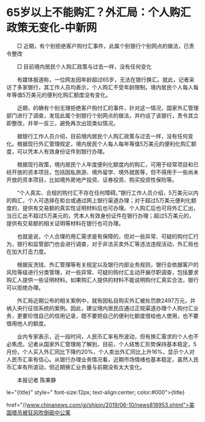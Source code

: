 # 65岁以上不能购汇？外汇局：个人购汇政策无变化-中新网

　　□ 近期，有个别拒绝客户购付汇事件，此属个别银行个别网点的做法，已责令整改

　　□ 目前境内居民个人购汇政策与过去一样，没有任何变化

　　有媒体报道称，一位网友因年龄超过65岁，无法在银行换汇。就此，记者采访了多家银行，其工作人员均表示，个人购汇不受年龄限制，境内居民个人每人每年等值5万美元的便利化购汇额度没有变化。

　　近期，的确有个别无理拒绝客户购付汇的事件，针对这一情况，国家外汇管理部门进行了调查，发现此属个别银行个别网点的做法，并约谈了该银行，责令其立即整改，并举一反三，避免再次出现类似情况。

　　据银行工作人员介绍，目前境内居民个人购汇政策与过去一样，没有任何变化。根据现行外汇管理规定，境内居民个人每人每年等值5万美元的便利化购汇额度，可以凭本人有效身份证件到银行办理。

　　根据现行政策，境内居民个人年度便利化额度内的购汇，可用于经常项目和已经开放的资本项目，包括因私旅游、境外留学、境外就医等，但不得用于一些尚未开放的资本项目，比如境外房地产投资、证券投资、购买投资性保险等。

　　“个人真实、合规的购付汇不存在任何障碍。”银行工作人员介绍，5万美元以内的购汇，个人可选择在柜台或通过网上银行渠道办理；对于超过5万美元便利化额度的，提供有交易额的真实性证明材料后也可办理。个人购汇后也可将外汇汇出，当日汇出不超过5万美元的，凭本人有效身份证件在银行办理；超过5万美元的，提供有交易额的相关证明等材料在银行也可办理。

　　也就是说，个人合理的用汇需求是有保障的，但对一些异常、可疑的购付汇行为，银行和监管部门也会进行调查，对于非法买卖外汇等违法违规活动，外汇局也在加大打击力度。

　　根据反洗钱、外汇管理等有关规定以及银行内部业务规则，银行会依据客户的风险等级进行分类管理，对一些异常、可疑的购付汇主动开展尽职调查，包括要求购汇人提供一些证明材料。如果购汇人提供的材料不能说明购付汇真实合法，银行可以拒绝办理。

　　外汇局近期公布的相关案例中，就有因私自购买外汇被处罚款2497万元，并纳入央行征信系统的案例。因此，建议境内居民应通过正规渠道办理个人购付汇业务，更要珍惜自己的信用记录，既不要把自己的便利化额度借给他人使用，也不要借用他人的额度。

　　业内专家表示，近一段时间，人民币汇率有所波动，但有换汇需求的个人也不必焦虑。记者从国家外汇管理局了解到，目前，个人结售汇形势保持基本稳定，5月份，个人买入外汇同比下降约20%，个人卖出外汇同比上升16%，显示个人对人民币汇率有信心。从银行办理业务情况看，近期市场情绪也基本稳定，虽然人民币汇率有所波动，但近期换汇业务量与前期没有太大变化。

　　本报记者 陈果静

le="{title}" style=" font-size:12px; text-align:center; color:#000">{title}

href="//www.chinanews.com/gj/shipin/2019/06-10/news818953.shtml">美国塔吊被狂风吹倒砸中公寓
